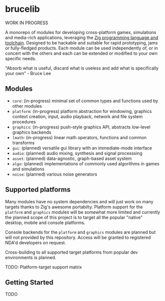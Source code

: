 # brucelib

WORK IN PROGRESS

A monorepo of modules for developing cross-platform games, simulations and media-rich applications, leveraging the [Zig programming language and toolchain](https://ziglang.org/). Designed to be hackable and suitable for rapid prototyping, jams or fully-fledged products. Each module can be used independently of, or in concert with the others and each can be extended or modified to your own specific needs.

"Absorb what is useful, discard what is useless and add what is specifically your own” - Bruce Lee


## Modules
- `core`: (in-progress) minimal set of common types and functions used by other modules
- `platform`: (in-progress) platform abstraction for windowing, graphics context creation, input, audio playback, network and file system procedures
- `graphics`: (in-progress) push-style graphics API, abstracts low-level graphics backends
- `lmath`: (in-progress) linear math operators, functions and common transforms
- `gui`: (planned) versatile gui library with an immediate-mode interface
- `audio`: (planned) audio mixing, synthesis and signal processsing
- `asset`: (planned) data-agnostic, graph-based asset system
- `algo`: (planned) implementations of commonly used algorithms in games and simulations
- `noise`: (planned) various noise generators


## Supported platforms 
Many modules have no system dependencies and will just work on many targets thanks to Zig's awesome portabilty. Platform support for the `platform` and `graphics` modules will be somewhat more limited and currently the planned scope of this project is to target all the popular "native" desktop, mobile and console platforms.

Console backends for the `platform` and `graphics` modules are planned but will not provided by this repository. Access will be granted to registered NDA'd developers on request.

Cross-building to all supported target platforms from popular dev environments is planned.

TODO: Platform-target support matrix


## Getting Started
TODO
